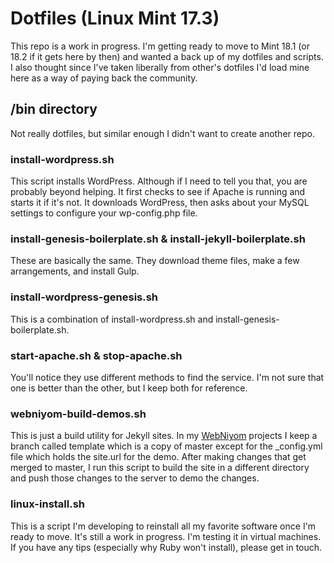 # Dotfiles (Linux Mint 17.3)

This repo is a work in progress. I'm getting ready to move to Mint 18.1 (or 18.2 if it gets here by then) and wanted a back up of my dotfiles and scripts. I also thought since I've taken liberally from other's dotfiles I'd load mine here as a way of paying back the community.

## /bin directory

Not really dotfiles, but similar enough I didn't want to create another repo.

### install-wordpress.sh

This script installs WordPress. Although if I need to tell you that, you are probably beyond helping. It first checks to see if Apache is running and starts it if it's not. It downloads WordPress, then asks about your MySQL settings to configure your wp-config.php file.

### install-genesis-boilerplate.sh & install-jekyll-boilerplate.sh

These are basically the same. They download theme files, make a few arrangements, and install Gulp.

### install-wordpress-genesis.sh

This is a combination of install-wordpress.sh and install-genesis-boilerplate.sh.

### start-apache.sh & stop-apache.sh

You'll notice they use different methods to find the service. I'm not sure that one is better than the other, but I keep both for reference.

### webniyom-build-demos.sh

This is just a build utility for Jekyll sites. In my [WebNiyom](https://webniyom.com/en/) projects I keep a branch called template which is a copy of master except for the _config.yml file which holds the site.url for the demo. After making changes that get merged to master, I run this script to build the site in a different directory and push those changes to the server to demo the changes.

### linux-install.sh

This is a script I'm developing to reinstall all my favorite software once I'm ready to move. It's still a work in progress. I'm testing it in virtual machines. If you have any tips (especially why Ruby won't install), please get in touch.
